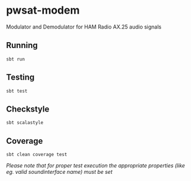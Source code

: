 # pwsat-modem
Modulator and Demodulator for HAM Radio AX.25 audio signals

## Running

`sbt run`

## Testing

`sbt test`

## Checkstyle

`sbt scalastyle`

## Coverage

`sbt clean coverage test`


*Please note that for proper test execution the appropriate properties (like eg. valid soundinterface name) must be set*
